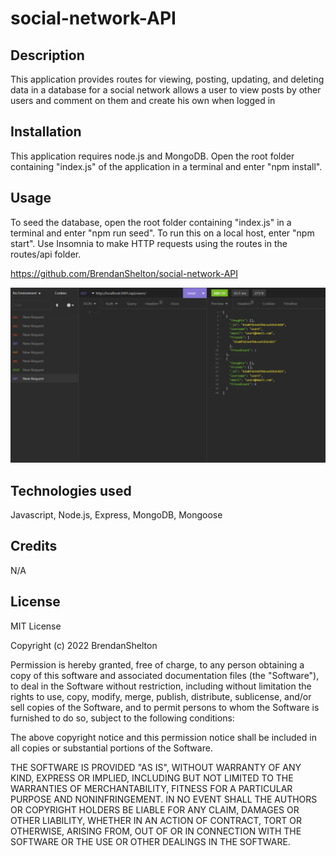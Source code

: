 # social-network-API

## Description

This application provides routes for viewing, posting, updating, and deleting data in a database for a social network
allows a user to view posts by other users and comment on them and create his own when logged in

## Installation

This application requires node.js and MongoDB. Open the root folder containing "index.js" of the application in a terminal and enter "npm install".

## Usage

To seed the database, open the root folder containing "index.js" in a terminal and enter "npm run seed". To run this on a local host, enter "npm start". Use Insomnia to make HTTP requests using the routes in the routes/api folder.

https://github.com/BrendanShelton/social-network-API

![screenshot of application](screenshot.PNG)

## Technologies used

Javascript, Node.js, Express, MongoDB, Mongoose  

## Credits

N/A

## License

MIT License

Copyright (c) 2022 BrendanShelton

Permission is hereby granted, free of charge, to any person obtaining a copy
of this software and associated documentation files (the "Software"), to deal
in the Software without restriction, including without limitation the rights
to use, copy, modify, merge, publish, distribute, sublicense, and/or sell
copies of the Software, and to permit persons to whom the Software is
furnished to do so, subject to the following conditions:

The above copyright notice and this permission notice shall be included in all
copies or substantial portions of the Software.

THE SOFTWARE IS PROVIDED "AS IS", WITHOUT WARRANTY OF ANY KIND, EXPRESS OR
IMPLIED, INCLUDING BUT NOT LIMITED TO THE WARRANTIES OF MERCHANTABILITY,
FITNESS FOR A PARTICULAR PURPOSE AND NONINFRINGEMENT. IN NO EVENT SHALL THE
AUTHORS OR COPYRIGHT HOLDERS BE LIABLE FOR ANY CLAIM, DAMAGES OR OTHER
LIABILITY, WHETHER IN AN ACTION OF CONTRACT, TORT OR OTHERWISE, ARISING FROM,
OUT OF OR IN CONNECTION WITH THE SOFTWARE OR THE USE OR OTHER DEALINGS IN THE
SOFTWARE.